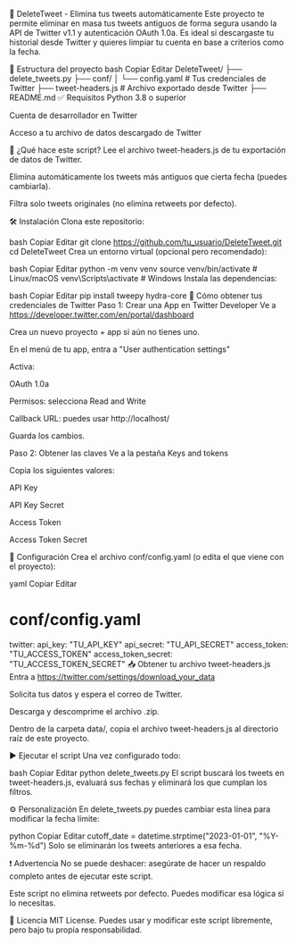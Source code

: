 🧹 DeleteTweet - Elimina tus tweets automáticamente
Este proyecto te permite eliminar en masa tus tweets antiguos de forma segura usando la API de Twitter v1.1 y autenticación OAuth 1.0a.
Es ideal si descargaste tu historial desde Twitter y quieres limpiar tu cuenta en base a criterios como la fecha.

📁 Estructura del proyecto
bash
Copiar
Editar
DeleteTweet/
├── delete_tweets.py
├── conf/
│   └── config.yaml         # Tus credenciales de Twitter
├── tweet-headers.js        # Archivo exportado desde Twitter
├── README.md
✅ Requisitos
Python 3.8 o superior

Cuenta de desarrollador en Twitter

Acceso a tu archivo de datos descargado de Twitter

🚀 ¿Qué hace este script?
Lee el archivo tweet-headers.js de tu exportación de datos de Twitter.

Elimina automáticamente los tweets más antiguos que cierta fecha (puedes cambiarla).

Filtra solo tweets originales (no elimina retweets por defecto).

🛠️ Instalación
Clona este repositorio:

bash
Copiar
Editar
git clone https://github.com/tu_usuario/DeleteTweet.git
cd DeleteTweet
Crea un entorno virtual (opcional pero recomendado):

bash
Copiar
Editar
python -m venv venv
source venv/bin/activate  # Linux/macOS
venv\Scripts\activate     # Windows
Instala las dependencias:

bash
Copiar
Editar
pip install tweepy hydra-core
🔐 Cómo obtener tus credenciales de Twitter
Paso 1: Crear una App en Twitter Developer
Ve a https://developer.twitter.com/en/portal/dashboard

Crea un nuevo proyecto + app si aún no tienes uno.

En el menú de tu app, entra a "User authentication settings"

Activa:

OAuth 1.0a

Permisos: selecciona Read and Write

Callback URL: puedes usar http://localhost/

Guarda los cambios.

Paso 2: Obtener las claves
Ve a la pestaña Keys and tokens

Copia los siguientes valores:

API Key

API Key Secret

Access Token

Access Token Secret

🔧 Configuración
Crea el archivo conf/config.yaml (o edita el que viene con el proyecto):

yaml
Copiar
Editar
# conf/config.yaml

twitter:
  api_key: "TU_API_KEY"
  api_secret: "TU_API_SECRET"
  access_token: "TU_ACCESS_TOKEN"
  access_token_secret: "TU_ACCESS_TOKEN_SECRET"
📥 Obtener tu archivo tweet-headers.js
Entra a https://twitter.com/settings/download_your_data

Solicita tus datos y espera el correo de Twitter.

Descarga y descomprime el archivo .zip.

Dentro de la carpeta data/, copia el archivo tweet-headers.js al directorio raíz de este proyecto.

▶️ Ejecutar el script
Una vez configurado todo:

bash
Copiar
Editar
python delete_tweets.py
El script buscará los tweets en tweet-headers.js, evaluará sus fechas y eliminará los que cumplan los filtros.

⚙️ Personalización
En delete_tweets.py puedes cambiar esta línea para modificar la fecha límite:

python
Copiar
Editar
cutoff_date = datetime.strptime("2023-01-01", "%Y-%m-%d")
Solo se eliminarán los tweets anteriores a esa fecha.

❗ Advertencia
No se puede deshacer: asegúrate de hacer un respaldo completo antes de ejecutar este script.

Este script no elimina retweets por defecto. Puedes modificar esa lógica si lo necesitas.

📄 Licencia
MIT License.
Puedes usar y modificar este script libremente, pero bajo tu propia responsabilidad.

